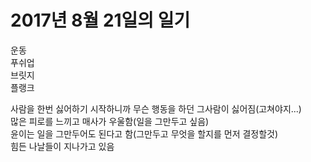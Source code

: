 # 2017년 8월 21일의 일기

운동   
푸쉬업  
브릿지  
플랭크  

사람을 한번 싫어하기 시작하니까 무슨 행동을 하던 그사람이 싫어짐(고쳐야지...)  
많은 피로를 느끼고 매사가 우울함(일을 그만두고 싶음)          
윤이는 일을 그만두어도 된다고 함(그만두고 무엇을 할지를 먼저 결정할것)  
힘든 나날들이 지나가고 있음